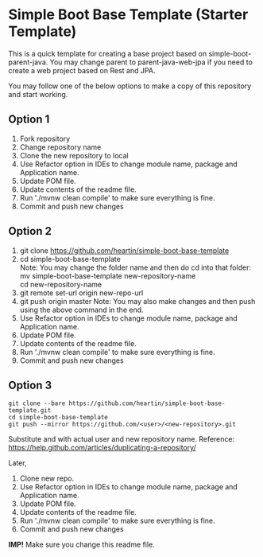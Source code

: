 # Simple Boot Base Template (Starter Template)

This is a quick template for creating a base project based on simple-boot-parent-java.
You may change parent to parent-java-web-jpa if you need to create a web project based on Rest and JPA.

You may follow one of the below options to make a copy of this repository and start working.

## Option 1
1. Fork repository
1. Change repository name
1. Clone the new repository to local
1. Use Refactor option in IDEs to change module name, package and Application name.
1. Update POM file.
1. Update contents of the readme file.
1. Run './mvnw clean compile' to make sure everything is fine.
1. Commit and push new changes


## Option 2
1. git clone https://github.com/heartin/simple-boot-base-template
1. cd simple-boot-base-template <br>
Note: You may change the folder name and then do cd into that folder: <br>
mv simple-boot-base-template new-repository-name <br>
cd new-repository-name <br>
1. git remote set-url origin new-repo-url <br>
1. git push origin master
Note: You may also make changes and then push using the above command in the end.
1. Use Refactor option in IDEs to change module name, package and Application name.
1. Update POM file.
1. Update contents of the readme file.
1. Run './mvnw clean compile' to make sure everything is fine.
1. Commit and push new changes


## Option 3
```
git clone --bare https://github.com/heartin/simple-boot-base-template.git
cd simple-boot-base-template
git push --mirror https://github.com/<user>/<new-repository>.git
```
Substitute <user> and <new-repository> with actual user and new repository name.
Reference: https://help.github.com/articles/duplicating-a-repository/

Later,
1. Clone new repo.
1. Use Refactor option in IDEs to change module name, package and Application name.
1. Update POM file.
1. Update contents of the readme file.
1. Run './mvnw clean compile' to make sure everything is fine.
1. Commit and push new changes


**IMP!** Make sure you change this readme file.